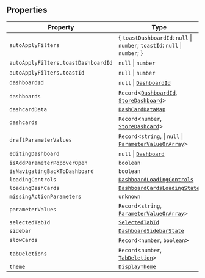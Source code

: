 ## Properties

| Property | Type |
| ------ | ------ |
| <a id="autoapplyfilters"></a> `autoApplyFilters` | \{ `toastDashboardId`: `null` \| `number`; `toastId`: `null` \| `number`; \} |
| `autoApplyFilters.toastDashboardId` | `null` \| `number` |
| `autoApplyFilters.toastId` | `null` \| `number` |
| <a id="dashboardid"></a> `dashboardId` | `null` \| [`DashboardId`](../type-aliases/DashboardId.md) |
| <a id="dashboards"></a> `dashboards` | `Record`\<[`DashboardId`](../type-aliases/DashboardId.md), [`StoreDashboard`](../type-aliases/StoreDashboard.md)\> |
| <a id="dashcarddata"></a> `dashcardData` | [`DashCardDataMap`](../type-aliases/DashCardDataMap.md) |
| <a id="dashcards"></a> `dashcards` | `Record`\<`number`, [`StoreDashcard`](../type-aliases/StoreDashcard.md)\> |
| <a id="draftparametervalues"></a> `draftParameterValues` | `Record`\<`string`, \| `null` \| [`ParameterValueOrArray`](../type-aliases/ParameterValueOrArray.md)\> |
| <a id="editingdashboard"></a> `editingDashboard` | `null` \| [`Dashboard`](Dashboard.md) |
| <a id="isaddparameterpopoveropen"></a> `isAddParameterPopoverOpen` | `boolean` |
| <a id="isnavigatingbacktodashboard"></a> `isNavigatingBackToDashboard` | `boolean` |
| <a id="loadingcontrols"></a> `loadingControls` | [`DashboardLoadingControls`](../type-aliases/DashboardLoadingControls.md) |
| <a id="loadingdashcards"></a> `loadingDashCards` | [`DashboardCardsLoadingState`](../type-aliases/DashboardCardsLoadingState.md) |
| <a id="missingactionparameters"></a> `missingActionParameters` | `unknown` |
| <a id="parametervalues"></a> `parameterValues` | `Record`\<`string`, [`ParameterValueOrArray`](../type-aliases/ParameterValueOrArray.md)\> |
| <a id="selectedtabid"></a> `selectedTabId` | [`SelectedTabId`](../type-aliases/SelectedTabId.md) |
| <a id="sidebar"></a> `sidebar` | [`DashboardSidebarState`](../type-aliases/DashboardSidebarState.md) |
| <a id="slowcards"></a> `slowCards` | `Record`\<`number`, `boolean`\> |
| <a id="tabdeletions"></a> `tabDeletions` | `Record`\<`number`, [`TabDeletion`](../type-aliases/TabDeletion.md)\> |
| <a id="theme"></a> `theme` | [`DisplayTheme`](../type-aliases/DisplayTheme.md) |
